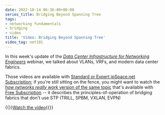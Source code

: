 ```yaml
---
date: 2022-10-14 06:36:00+00:00
series_title: Bridging Beyond Spanning Tree
tags:
- networking fundamentals
- bridging
- video
title: 'Video: Bridging Beyond Spanning Tree'
video_tag: net101
---
```

In this week's update of the *[Data Center Infrastructure for Networking Engineers](https://www.ipspace.net/Data_Center_Infrastructure_for_Networking_Engineers)* webinar, we talked about VLANs, VRFs, and modern data center fabrics.

Those videos are available with [Standard or Expert ipSpace.net Subscription](https://www.ipspace.net/Subscription/); if you're still sitting on the fence, you might want to watch the [_how networks really work_ version of the same topic](https://my.ipspace.net/bin/get/Net101/BR4.1%20-%20Bridging%20Beyond%20Spanning%20Tree%20Protocol.mp4?doccode=Net101) that's available with [Free Subscription](https://www.ipspace.net/Subscription/Free) -- it describes the principles-of-operation of bridging fabrics that don't use STP (TRILL, SPBM, VXLAN, EVPN)

{{<jump>}}[Watch the video](https://my.ipspace.net/bin/get/Net101/BR4.1%20-%20Bridging%20Beyond%20Spanning%20Tree%20Protocol.mp4?doccode=Net101){{</jump>}}